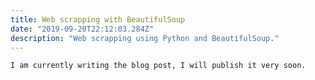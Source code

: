 ```yaml
---
title: Web scrapping with BeautifulSoup
date: "2019-09-20T22:12:03.284Z"
description: "Web scrapping using Python and BeautifulSoup."
---
```

`I am currently writing the blog post, I will publish it very soon.`
